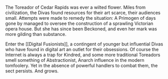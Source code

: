 The Toreador of Cedar Rapids was ever a wilted flower. Miles from civilization, the Divas found resources for their art scarce, their audiences small. Attempts were made to remedy the situation: A Primogen of days gone by managed to oversee the construction of a sprawling Victorian opera house. But she has since been Beckoned, and even her mark was more gilding than substance.

Enter the [[Digital Fusionists]], a contingent of younger but influential Divas who have found in digital art an outlet for their obsessions. Of course the Internet is always a trap for Kindred, and some more traditional Toreadors smell something of Abstractionist, Anarch influence in the modern tomfoolery. Yet in the absence of powerful handlers to combat them, the sect persists. And grows.